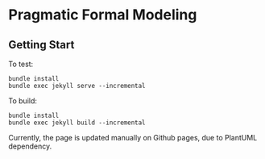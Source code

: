 # Pragmatic Formal Modeling
## Getting Start
To test:
```
bundle install
bundle exec jekyll serve --incremental
```


To build:

```
bundle install
bundle exec jekyll build --incremental
```

Currently, the page is updated manually on Github pages, due to PlantUML dependency.